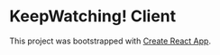 # KeepWatching! Client

This project was bootstrapped with [Create React App](https://github.com/facebook/create-react-app).